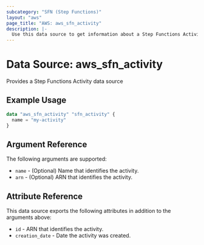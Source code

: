 ```yaml
---
subcategory: "SFN (Step Functions)"
layout: "aws"
page_title: "AWS: aws_sfn_activity"
description: |-
  Use this data source to get information about a Step Functions Activity.
---
```


# Data Source: aws_sfn_activity

Provides a Step Functions Activity data source

## Example Usage

```terraform
data "aws_sfn_activity" "sfn_activity" {
  name = "my-activity"
}
```

## Argument Reference

The following arguments are supported:

* `name` - (Optional) Name that identifies the activity.
* `arn` - (Optional) ARN that identifies the activity.

## Attribute Reference

This data source exports the following attributes in addition to the arguments above:

* `id` - ARN that identifies the activity.
* `creation_date` - Date the activity was created.
